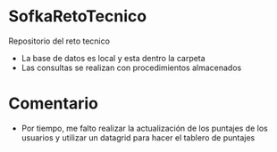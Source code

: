 # SofkaRetoTecnico

Repositorio del reto tecnico 
- La base de datos es local y esta dentro la carpeta
- Las consultas se realizan con procedimientos almacenados

# Comentario
- Por tiempo, me falto realizar la actualización de los puntajes de los usuarios y utilizar un datagrid para hacer el tablero de puntajes
